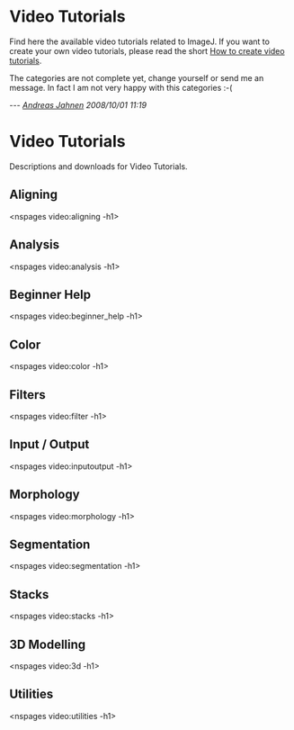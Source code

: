 # Video Tutorials

Find here the available video tutorials related to ImageJ. If you want
to create your own video tutorials, please read the short [How to create
video tutorials](/howto/general/how_to_create_video_tutorials).

The categories are not complete yet, change yourself or send me an
message. In fact I am not very happy with this categories :-(

\-\-- *[Andreas Jahnen](/users/admin) 2008/10/01 11:19*

# Video Tutorials

Descriptions and downloads for Video Tutorials.

## Aligning

\<nspages video:aligning -h1\>

## Analysis

\<nspages video:analysis -h1\>

## Beginner Help

\<nspages video:beginner_help -h1\>

## Color

\<nspages video:color -h1\>

## Filters

\<nspages video:filter -h1\>

## Input / Output

\<nspages video:inputoutput -h1\>

## Morphology

\<nspages video:morphology -h1\>

## Segmentation

\<nspages video:segmentation -h1\>

## Stacks

\<nspages video:stacks -h1\>

## 3D Modelling

\<nspages video:3d -h1\>

## Utilities

\<nspages video:utilities -h1\>
